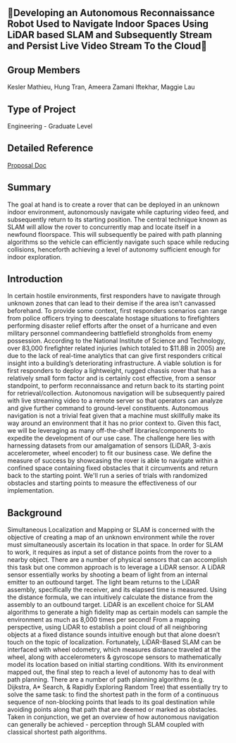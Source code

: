## :robot:Developing an Autonomous Reconnaissance Robot Used to Navigate Indoor Spaces Using LiDAR based SLAM and Subsequently Stream and Persist Live Video Stream To the Cloud:robot:

## Group Members
Kesler Mathieu, Hung Tran, Ameera Zamani Iftekhar, Maggie Lau

## Type of Project
Engineering - Graduate Level

## Detailed Reference
[Proposal Doc](https://docs.google.com/document/d/1DPl8a1aFSLdDcSO5HPQ68z0GHqil6a57udiRcfCY16c/edit)

## Summary
The goal at hand is to create a rover that can be deployed in an unknown indoor environment, autonomously navigate while capturing video feed, and subsequently return to its starting position. The central technique known as SLAM will allow the rover to concurrently map and locate itself in a newfound floorspace. This will subsequently be paired with path planning algorithms so the vehicle can efficiently navigate such space while reducing collisions, henceforth achieving a level of autonomy sufficient enough for indoor exploration. 

## Introduction
In certain hostile environments, first responders have to navigate through unknown zones that can lead to their demise if the area isn’t canvassed beforehand. To provide some context, first responders scenarios can range from police officers trying to deescalate hostage situations to firefighters performing disaster relief efforts after the onset of a hurricane and even military personnel commandeering battlefield strongholds from enemy possession. According to the National Institute of Science and Technology, over 83,000 firefighter related injuries (which totaled to $11.8B in 2005) are due to the lack of real-time analytics that can give first responders critical insight into a building’s deteriorating infrastructure. A viable solution is for first responders to deploy a lightweight, rugged chassis rover that has a relatively small form factor and is certainly cost effective, from a sensor standpoint, to perform reconnaissance and return back to its starting point for retrieval/collection. Autonomous navigation will be subsequently paired with live streaming video to a remote server so that operators can analyze and give further command to ground-level constituents.
Autonomous navigation is not a trivial feat given that a machine must skillfully make its way around an environment that it has no prior context to. Given this fact, we will be leveraging as many off-the-shelf libraries/components to expedite the development of our use case. The challenge here lies with harnessing datasets from our amalgamation of sensors (LiDAR, 3-axis accelerometer, wheel encoder)  to fit our business case. We define the measure of success by showcasing the rover is able to navigate within a confined space containing fixed obstacles that it circumvents and return back to the starting point. We'll run a series of trials with randomized obstacles and starting points to measure the effectiveness of our implementation.


## Background
Simultaneous Localization and Mapping or SLAM is concerned with the objective of creating a map of an unknown environment while the rover must simultaneously ascertain its location in that space. In order for SLAM to work, it requires as input a set of distance points from the rover to a nearby object. There are a number of physical sensors that can accomplish this task but one common approach is to leverage a LiDAR sensor. A LiDAR sensor essentially works by shooting a beam of light from an internal emitter to an outbound target. The light beam returns to the LiDAR assembly, specifically the receiver, and its elapsed time is measured. Using the distance formula, we can intuitively calculate the distance from the assembly to an outbound target. LiDAR is an excellent choice for SLAM algorithms to generate a high fidelity map as certain models can sample the environment as much as 8,000 times per second!
From a mapping perspective, using LiDAR to establish a point cloud of all neighboring objects at a fixed distance sounds intuitive enough but that alone doesn’t touch on the topic of localization. Fortunately, LiDAR-Based SLAM can be interfaced with wheel odometry, which measures distance traveled at the wheel, along with accelerometers & gyroscope sensors to mathematically model its location based on initial starting conditions. With its environment mapped out, the final step to reach a level of autonomy has to deal with path planning. There are a number of path planning algorithms (e.g. Dijkstra, A* Search, & Rapidly Exploring Random Tree) that essentially try to solve the same task: to find the shortest path in the form of a continuous sequence of non-blocking points that leads to its goal destination while avoiding points along that path that are deemed or marked as obstacles. Taken in conjunction, we get an overview of how autonomous navigation can generally be achieved - perception through SLAM coupled with classical shortest path algorithms.


